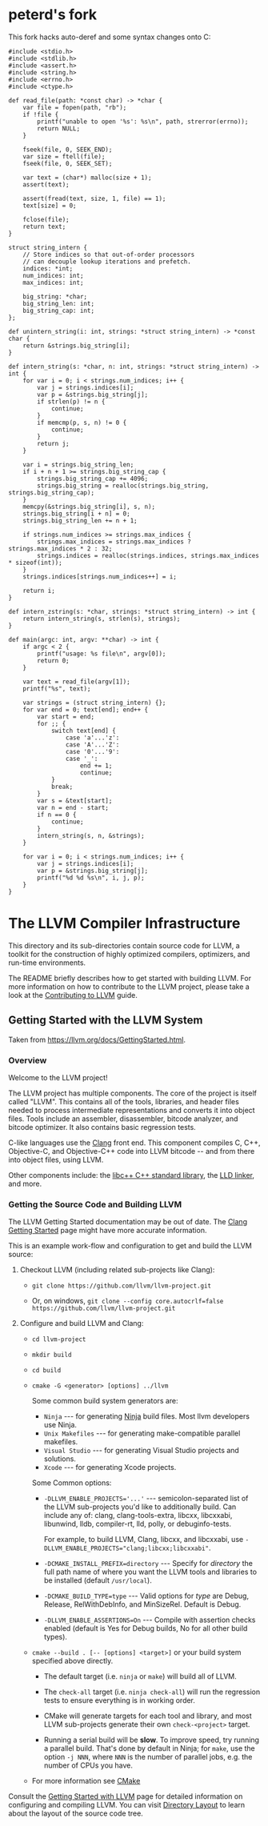# peterd's fork

This fork hacks auto-deref and some syntax changes onto C:

```
#include <stdio.h>
#include <stdlib.h>
#include <assert.h>
#include <string.h>
#include <errno.h>
#include <ctype.h>

def read_file(path: *const char) -> *char {
    var file = fopen(path, "rb");
    if !file {
        printf("unable to open '%s': %s\n", path, strerror(errno));
        return NULL;
    }

    fseek(file, 0, SEEK_END);
    var size = ftell(file);
    fseek(file, 0, SEEK_SET);

    var text = (char*) malloc(size + 1);
    assert(text);

    assert(fread(text, size, 1, file) == 1);
    text[size] = 0;

    fclose(file);
    return text;
}

struct string_intern {
    // Store indices so that out-of-order processors
    // can decouple lookup iterations and prefetch.
    indices: *int;
    num_indices: int;
    max_indices: int;

    big_string: *char;
    big_string_len: int;
    big_string_cap: int;
};

def unintern_string(i: int, strings: *struct string_intern) -> *const char {
    return &strings.big_string[i];
}

def intern_string(s: *char, n: int, strings: *struct string_intern) -> int {
    for var i = 0; i < strings.num_indices; i++ {
        var j = strings.indices[i];
        var p = &strings.big_string[j];
        if strlen(p) != n {
            continue;
        }
        if memcmp(p, s, n) != 0 {
            continue;
        }
        return j;
    }

    var i = strings.big_string_len;
    if i + n + 1 >= strings.big_string_cap {
        strings.big_string_cap += 4096;
        strings.big_string = realloc(strings.big_string, strings.big_string_cap);
    }
    memcpy(&strings.big_string[i], s, n);
    strings.big_string[i + n] = 0;
    strings.big_string_len += n + 1;

    if strings.num_indices >= strings.max_indices {
        strings.max_indices = strings.max_indices ? strings.max_indices * 2 : 32;
        strings.indices = realloc(strings.indices, strings.max_indices * sizeof(int));
    }
    strings.indices[strings.num_indices++] = i;

    return i;
}

def intern_zstring(s: *char, strings: *struct string_intern) -> int {
    return intern_string(s, strlen(s), strings);
}

def main(argc: int, argv: **char) -> int {
    if argc < 2 {
        printf("usage: %s file\n", argv[0]);
        return 0;
    }

    var text = read_file(argv[1]);
    printf("%s", text);

    var strings = (struct string_intern) {};
    for var end = 0; text[end]; end++ {
        var start = end;
        for ;; {
            switch text[end] {
                case 'a'...'z':
                case 'A'...'Z':
                case '0'...'9':
                case '_':
                    end += 1;
                    continue;
            }
            break;
        }
        var s = &text[start];
        var n = end - start;
        if n == 0 {
            continue;
        }
        intern_string(s, n, &strings);
    }

    for var i = 0; i < strings.num_indices; i++ {
        var j = strings.indices[i];
        var p = &strings.big_string[j];
        printf("%d %d %s\n", i, j, p);
    }
}
```

# The LLVM Compiler Infrastructure

This directory and its sub-directories contain source code for LLVM,
a toolkit for the construction of highly optimized compilers,
optimizers, and run-time environments.

The README briefly describes how to get started with building LLVM.
For more information on how to contribute to the LLVM project, please
take a look at the
[Contributing to LLVM](https://llvm.org/docs/Contributing.html) guide.

## Getting Started with the LLVM System

Taken from https://llvm.org/docs/GettingStarted.html.

### Overview

Welcome to the LLVM project!

The LLVM project has multiple components. The core of the project is
itself called "LLVM". This contains all of the tools, libraries, and header
files needed to process intermediate representations and converts it into
object files.  Tools include an assembler, disassembler, bitcode analyzer, and
bitcode optimizer.  It also contains basic regression tests.

C-like languages use the [Clang](http://clang.llvm.org/) front end.  This
component compiles C, C++, Objective-C, and Objective-C++ code into LLVM bitcode
-- and from there into object files, using LLVM.

Other components include:
the [libc++ C++ standard library](https://libcxx.llvm.org),
the [LLD linker](https://lld.llvm.org), and more.

### Getting the Source Code and Building LLVM

The LLVM Getting Started documentation may be out of date.  The [Clang
Getting Started](http://clang.llvm.org/get_started.html) page might have more
accurate information.

This is an example work-flow and configuration to get and build the LLVM source:

1. Checkout LLVM (including related sub-projects like Clang):

     * ``git clone https://github.com/llvm/llvm-project.git``

     * Or, on windows, ``git clone --config core.autocrlf=false
    https://github.com/llvm/llvm-project.git``

2. Configure and build LLVM and Clang:

     * ``cd llvm-project``

     * ``mkdir build``

     * ``cd build``

     * ``cmake -G <generator> [options] ../llvm``

        Some common build system generators are:

        * ``Ninja`` --- for generating [Ninja](https://ninja-build.org)
          build files. Most llvm developers use Ninja.
        * ``Unix Makefiles`` --- for generating make-compatible parallel makefiles.
        * ``Visual Studio`` --- for generating Visual Studio projects and
          solutions.
        * ``Xcode`` --- for generating Xcode projects.

        Some Common options:

        * ``-DLLVM_ENABLE_PROJECTS='...'`` --- semicolon-separated list of the LLVM
          sub-projects you'd like to additionally build. Can include any of: clang,
          clang-tools-extra, libcxx, libcxxabi, libunwind, lldb, compiler-rt, lld,
          polly, or debuginfo-tests.

          For example, to build LLVM, Clang, libcxx, and libcxxabi, use
          ``-DLLVM_ENABLE_PROJECTS="clang;libcxx;libcxxabi"``.

        * ``-DCMAKE_INSTALL_PREFIX=directory`` --- Specify for *directory* the full
          path name of where you want the LLVM tools and libraries to be installed
          (default ``/usr/local``).

        * ``-DCMAKE_BUILD_TYPE=type`` --- Valid options for *type* are Debug,
          Release, RelWithDebInfo, and MinSizeRel. Default is Debug.

        * ``-DLLVM_ENABLE_ASSERTIONS=On`` --- Compile with assertion checks enabled
          (default is Yes for Debug builds, No for all other build types).

      * ``cmake --build . [-- [options] <target>]`` or your build system specified above
        directly.

        * The default target (i.e. ``ninja`` or ``make``) will build all of LLVM.

        * The ``check-all`` target (i.e. ``ninja check-all``) will run the
          regression tests to ensure everything is in working order.

        * CMake will generate targets for each tool and library, and most
          LLVM sub-projects generate their own ``check-<project>`` target.

        * Running a serial build will be **slow**.  To improve speed, try running a
          parallel build.  That's done by default in Ninja; for ``make``, use the option
          ``-j NNN``, where ``NNN`` is the number of parallel jobs, e.g. the number of
          CPUs you have.

      * For more information see [CMake](https://llvm.org/docs/CMake.html)

Consult the
[Getting Started with LLVM](https://llvm.org/docs/GettingStarted.html#getting-started-with-llvm)
page for detailed information on configuring and compiling LLVM. You can visit
[Directory Layout](https://llvm.org/docs/GettingStarted.html#directory-layout)
to learn about the layout of the source code tree.
